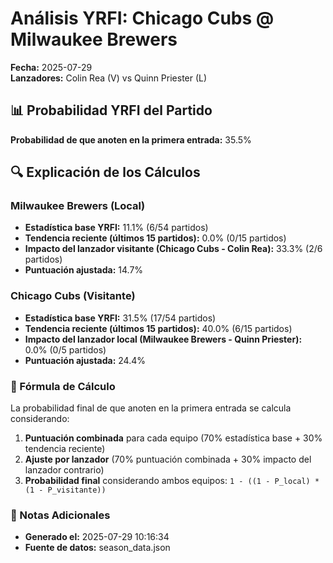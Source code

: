 # Análisis YRFI: Chicago Cubs @ Milwaukee Brewers

**Fecha:** 2025-07-29  
**Lanzadores:** Colin Rea (V) vs Quinn Priester (L)

## 📊 Probabilidad YRFI del Partido

**Probabilidad de que anoten en la primera entrada:** 35.5%

## 🔍 Explicación de los Cálculos

### Milwaukee Brewers (Local)
- **Estadística base YRFI:** 11.1% (6/54 partidos)
- **Tendencia reciente (últimos 15 partidos):** 0.0% (0/15 partidos)
- **Impacto del lanzador visitante (Chicago Cubs - Colin Rea):** 33.3% (2/6 partidos)
- **Puntuación ajustada:** 14.7%

### Chicago Cubs (Visitante)
- **Estadística base YRFI:** 31.5% (17/54 partidos)
- **Tendencia reciente (últimos 15 partidos):** 40.0% (6/15 partidos)
- **Impacto del lanzador local (Milwaukee Brewers - Quinn Priester):** 0.0% (0/5 partidos)
- **Puntuación ajustada:** 24.4%

### 📝 Fórmula de Cálculo

La probabilidad final de que anoten en la primera entrada se calcula considerando:
1. **Puntuación combinada** para cada equipo (70% estadística base + 30% tendencia reciente)
2. **Ajuste por lanzador** (70% puntuación combinada + 30% impacto del lanzador contrario)
3. **Probabilidad final** considerando ambos equipos: `1 - ((1 - P_local) * (1 - P_visitante))`

### 📌 Notas Adicionales

- **Generado el:** 2025-07-29 10:16:34
- **Fuente de datos:** season_data.json
